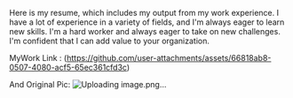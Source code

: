 Here is my resume, which includes my output from my work experience. I have a lot of experience in a variety of fields, and I'm always eager to learn new skills. I'm a hard worker and always eager to take on new challenges. I'm confident that I can add value to your organization.

MyWork Link : 
(https://github.com/user-attachments/assets/66818ab8-0507-4080-acf5-65ec361cfd3c)

And Original Pic:
![Uploading image.png…]()
